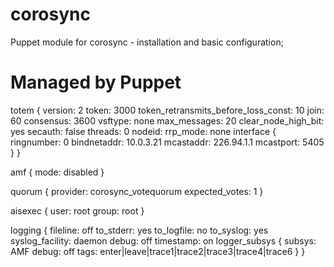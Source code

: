 # corosync
Puppet module for corosync - installation and basic configuration; 

# Managed by Puppet
totem {
        version: 2
        token: 3000
        token_retransmits_before_loss_const: 10
        join: 60
        consensus: 3600
        vsftype: none
        max_messages: 20
        clear_node_high_bit: yes
        secauth: false
        threads: 0
        nodeid: 
        rrp_mode:  none
        interface {
                ringnumber: 0
                bindnetaddr: 10.0.3.21 
                mcastaddr: 226.94.1.1
                mcastport: 5405
        }
}

amf {
        mode: disabled
}

quorum {
        provider: corosync_votequorum
        expected_votes: 1
}

aisexec {
        user:   root
        group:  root
}

logging {
        fileline: off
        to_stderr: yes
        to_logfile: no
        to_syslog: yes
        syslog_facility: daemon
        debug: off
        timestamp: on
        logger_subsys {
                subsys: AMF
                debug: off
                tags: enter|leave|trace1|trace2|trace3|trace4|trace6
        }
}






